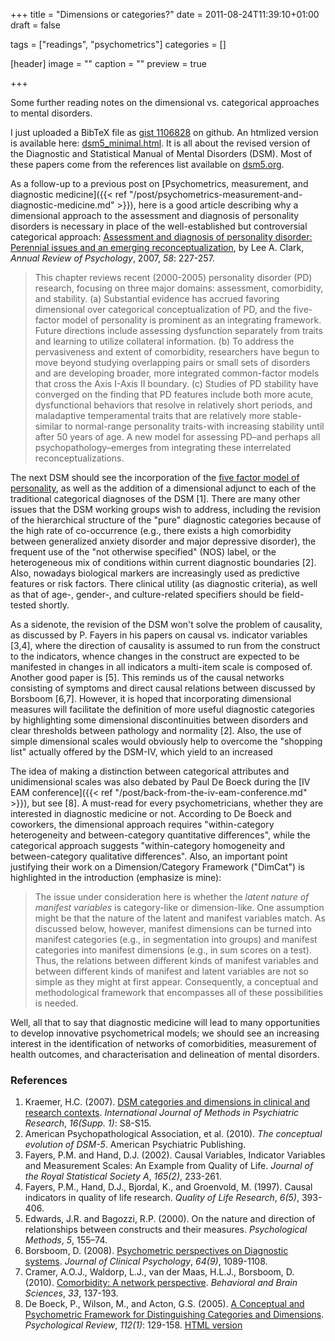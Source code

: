 +++
title = "Dimensions or categories?"
date = 2011-08-24T11:39:10+01:00
draft = false

tags = ["readings", "psychometrics"]
categories = []

[header]
image = ""
caption = ""
preview = true

+++

Some further reading notes on the dimensional vs. categorical approaches to mental disorders.


I just uploaded a BibTeX file as [gist 1106828](https://gist.github.com/1106828) on github. An htmlized version is available here: [dsm5_minimal.html](http://www.aliquote.org/pub/dsm5_minimal.html). It is all about the revised version of the Diagnostic and Statistical Manual of Mental Disorders (DSM). Most of these papers come from the references list available on [dsm5.org](http://www.dsm5.org).

As a follow-up to a previous post on [Psychometrics, measurement, and diagnostic medicine]({{< ref "/post/psychometrics-measurement-and-diagnostic-medicine.md" >}}), here is a good article describing why a dimensional approach to the assessment and diagnosis of personality disorders is necessary in place of the well-established but controversial categorical approach: [Assessment and diagnosis of personality disorder: Perennial issues and an emerging reconceptualization](http://www.ncbi.nlm.nih.gov/pubmed/16903806), by Lee A. Clark, *Annual Review of Psychology*, 2007, *58*: 227-257. 

> This chapter reviews recent (2000-2005) personality disorder (PD) research, focusing on three major domains: assessment, comorbidity, and stability. (a) Substantial evidence has accrued favoring dimensional over categorical conceptualization of PD, and the five-factor model of personality is prominent as an integrating framework. Future directions include assessing dysfunction separately from traits and learning to utilize collateral information. (b) To address the pervasiveness and extent of comorbidity, researchers have begun to move beyond studying overlapping pairs or small sets of disorders and are developing broader, more integrated common-factor models that cross the Axis I-Axis II boundary. (c) Studies of PD stability have converged on the finding that PD features include both more acute, dysfunctional behaviors that resolve in relatively short periods, and maladaptive temperamental traits that are relatively more stable-similar to normal-range personality traits-with increasing stability until after 50 years of age. A new model for assessing PD–and perhaps all psychopathology–emerges from integrating these interrelated reconceptualizations.

The next DSM should see the incorporation of the [five factor model of personality](http://en.wikipedia.org/wiki/Big_Five_personality_traits), as well as the addition of a dimensional adjunct to each of the traditional categorical diagnoses of the DSM [1]. There are many other issues that the DSM working groups wish to address, including the revision of the hierarchical structure of the "pure" diagnostic categories because of the high rate of co-occurrence (e.g., there exists a high comorbidity between generalized anxiety disorder and major depressive disorder), the frequent use of the "not otherwise specified" (NOS) label, or the heterogeneous mix of conditions within current diagnostic boundaries [2]. Also, nowadays biological markers are increasingly used as predictive features or risk factors. There clinical utility (as diagnostic criteria), as well as that of age-, gender-, and culture-related specifiers should be field-tested shortly.

As a sidenote, the revision of the DSM won't solve the problem of causality, as discussed by P. Fayers in his papers on causal vs. indicator variables [3,4], where the direction of causality is assumed to run from the construct to the indicators, whence changes in the construct are expected to be manifested in changes in all indicators a multi-item scale is composed of. Another good paper is [5]. This reminds us of the causal networks consisting of symptoms and direct causal relations between discussed by Borsboom [6,7]. However, it is hoped that incorporating dimensional measures will facilitate the definition of more useful diagnostic categories by highlighting some dimensional discontinuities between disorders and clear thresholds between pathology and normality [2]. Also, the use of simple dimensional scales would obviously help to overcome the "shopping list" actually offered by the DSM-IV, which yield to an increased

The idea of making a distinction between categorical attributes and unidimensional scales was also debated by Paul De Boeck during the [IV EAM conference]({{< ref "/post/back-from-the-iv-eam-conference.md" >}}), but see [8]. A must-read for every psychometricians, whether they are interested in diagnostic medicine or not. According to De Boeck and coworkers, the dimensional approach requires "within-category heterogeneity and between-category quantitative differences", while the categorical approach suggests "within-category homogeneity and between-category qualitative differences". Also, an important point justifying their work on a Dimension/Category Framework ("DimCat") is highlighted in the introduction (emphasize is mine):

> The issue under consideration here is whether the *latent nature of manifest variables* is category-like or dimension-like. One assumption might be that the nature of the latent and manifest variables match. As discussed below, however, manifest dimensions can be turned into manifest categories (e.g., in segmentation into groups) and manifest categories into manifest dimensions (e.g., in sum scores on a test). Thus, the relations between different kinds of manifest variables and between different kinds of manifest and latent variables are not so simple as they might at first appear. Consequently, a conceptual and methodological framework that encompasses all of these possibilities is needed.

Well, all that to say that diagnostic medicine will lead to many opportunities to develop innovative psychometrical models; we should see an increasing interest in the identification of networks of comorbidities, measurement of health outcomes, and characterisation and delineation of mental disorders.

### References

1. Kraemer, H.C. (2007). <i class="fa fa-file-pdf-o fa-1x"></i> [DSM categories and dimensions in clinical and research contexts](http://www.dsm5.org/Research/Documents/Kraemer_DSM%20Categories%20and%20Dimensions.pdf). *International Journal of Methods in Psychiatric Research*, *16(Supp. 1)*: S8-S15.
2. American Psychopathological Association, et al. (2010). *The conceptual evolution of DSM-5*. American Psychiatric Publishing.
3. Fayers, P.M. and Hand, D.J. (2002). Causal Variables, Indicator Variables and Measurement Scales: An Example from Quality of Life. *Journal of the Royal Statistical Society A*, *165(2)*, 233-261.
4. Fayers, P.M., Hand, D.J., Bjordal, K., and Groenvold, M. (1997). Causal indicators in quality of life research. *Quality of Life Research*, *6(5)*, 393-406.
5. Edwards, J.R. and Bagozzi, R.P. (2000). On the nature and direction of relationships between constructs and their measures. *Psychological Methods*, *5*, 155–74.
6. Borsboom, D. (2008). <i class="fa fa-file-pdf-o fa-1x"></i> [Psychometric perspectives on Diagnostic systems](http://www.psychosystems.org/Data/Literature/BorsboomJCP2008.pdf). *Journal of Clinical Psychology*, *64(9)*, 1089-1108.
7. Cramer, A.O.J., Waldorp, L.J., van der Maas, H.L.J., Borsboom, D. (2010). [Comorbidity: A network perspective](http://cambridgefluids.com/download.php?file=%2FBBS%2FBBS33_2-3%2FS0140525X10000798a.pdf&code=8b3cae32ca55e86d9a5cdd4ecca8b84c). *Behavioral and Brain Sciences*, *33*, 137-193.
8. De Boeck, P., Wilson, M., and Acton, G.S. (2005). <i class="fa fa-file-pdf-o fa-1x"></i> [A Conceptual and Psychometric Framework for Distinguishing Categories and Dimensions](http://ppw.kuleuven.be/okp/_pdf/DeBoeck2005ACAPF.pdf). *Psychological Review*, *112(1)*: 129-158. [HTML version](http://www.personalityresearch.org/acton/dimcat.html)
